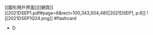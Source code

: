 [[圖形用戶界面]][[網頁]]
[[2021DSEP1.pdf#page=6&rect=100,343,504,485|2021DSEP1, p.6]]
![[2021DSEP1Q24.png]] #flashcard 
- D
<!--ID: 1730727373141-->

